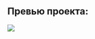 <h2>Превью проекта:</h2>  
<img src="https://github.com/netology-code/html-2-diploma/blob/master/sources/NOEMI_Modern_ru.jpg?raw=true" />
